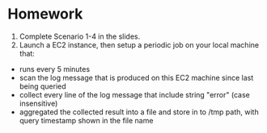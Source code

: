 # Homework

1. Complete Scenario 1-4 in the slides.
2. Launch a EC2 instance, then setup a periodic job on your local machine that:
- runs every 5 minutes
- scan the log message that is produced on this EC2 machine since last being queried
-  collect every line of the log message that include string "error" (case insensitive)
- aggregated the collected result into a file and store in to /tmp path, with query timestamp shown in the file name
